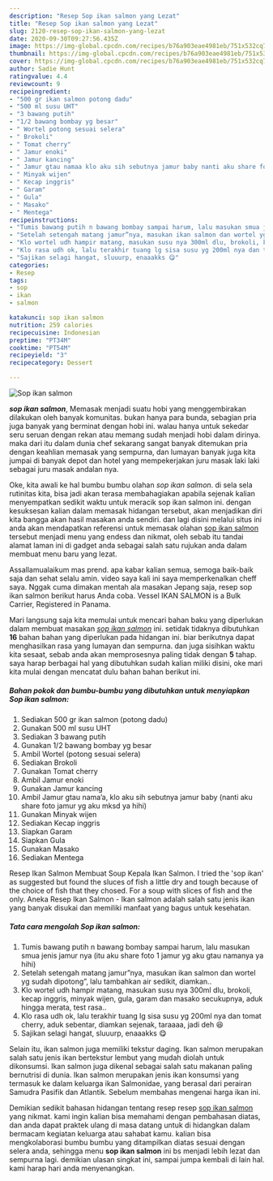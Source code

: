 ```yaml
---
description: "Resep Sop ikan salmon yang Lezat"
title: "Resep Sop ikan salmon yang Lezat"
slug: 2120-resep-sop-ikan-salmon-yang-lezat
date: 2020-09-30T09:27:56.435Z
image: https://img-global.cpcdn.com/recipes/b76a903eae4981eb/751x532cq70/sop-ikan-salmon-foto-resep-utama.jpg
thumbnail: https://img-global.cpcdn.com/recipes/b76a903eae4981eb/751x532cq70/sop-ikan-salmon-foto-resep-utama.jpg
cover: https://img-global.cpcdn.com/recipes/b76a903eae4981eb/751x532cq70/sop-ikan-salmon-foto-resep-utama.jpg
author: Sadie Hunt
ratingvalue: 4.4
reviewcount: 9
recipeingredient:
- "500 gr ikan salmon potong dadu"
- "500 ml susu UHT"
- "3 bawang putih"
- "1/2 bawang bombay yg besar"
- " Wortel potong sesuai selera"
- " Brokoli"
- " Tomat cherry"
- " Jamur enoki"
- " Jamur kancing"
- " Jamur gtau namaa klo aku sih sebutnya jamur baby nanti aku share foto jamur yg aku mksd ya hihi"
- " Minyak wijen"
- " Kecap inggris"
- " Garam"
- " Gula"
- " Masako"
- " Mentega"
recipeinstructions:
- "Tumis bawang putih n bawang bombay sampai harum, lalu masukan smua jenis jamur nya (itu aku share foto 1 jamur yg aku gtau namanya ya hihi)"
- "Setelah setengah matang jamur”nya, masukan ikan salmon dan wortel yg sudah dipotong”, lalu tambahkan air sedikit, diamkan.."
- "Klo wortel udh hampir matang, masukan susu nya 300ml dlu, brokoli, kecap inggris, minyak wijen, gula, garam dan masako secukupnya, aduk hingga merata, test rasa.."
- "Klo rasa udh ok, lalu terakhir tuang lg sisa susu yg 200ml nya dan tomat cherry, aduk sebentar, diamkan sejenak, taraaaa, jadi deh 😆"
- "Sajikan selagi hangat, sluuurp, enaaakks 😋"
categories:
- Resep
tags:
- sop
- ikan
- salmon

katakunci: sop ikan salmon 
nutrition: 259 calories
recipecuisine: Indonesian
preptime: "PT34M"
cooktime: "PT54M"
recipeyield: "3"
recipecategory: Dessert

---
```



![Sop ikan salmon](https://img-global.cpcdn.com/recipes/b76a903eae4981eb/751x532cq70/sop-ikan-salmon-foto-resep-utama.jpg)

<b><i>sop ikan salmon</i></b>, Memasak menjadi suatu hobi yang menggembirakan dilakukan oleh banyak komunitas. bukan hanya para bunda, sebagian pria juga banyak yang berminat dengan hobi ini. walau hanya untuk sekedar seru seruan dengan rekan atau memang sudah menjadi hobi dalam dirinya. maka dari itu dalam dunia chef sekarang sangat banyak ditemukan pria dengan keahlian memasak yang sempurna, dan lumayan banyak juga kita jumpai di banyak depot dan hotel yang mempekerjakan juru masak laki laki sebagai juru masak andalan nya.

Oke, kita awali ke hal bumbu bumbu olahan <i>sop ikan salmon</i>. di sela sela rutinitas kita, bisa jadi akan terasa membahagiakan apabila sejenak kalian menyempatkan sedikit waktu untuk meracik sop ikan salmon ini. dengan kesuksesan kalian dalam memasak hidangan tersebut, akan menjadikan diri kita bangga akan hasil masakan anda sendiri. dan lagi disini melalui situs ini anda akan mendapatkan referensi untuk memasak olahan <u>sop ikan salmon</u> tersebut menjadi menu yang endess dan nikmat, oleh sebab itu tandai alamat laman ini di gadget anda sebagai salah satu rujukan anda dalam membuat menu baru yang lezat.

Assallamualaikum mas prend. apa kabar kalian semua, semoga baik-baik saja dan sehat selalu amin. video saya kali ini saya memperkenalkan cheff saya. Nggak cuma dimakan mentah ala masakan Jepang saja, resep sop ikan salmon berikut harus Anda coba. Vessel IKAN SALMON is a Bulk Carrier, Registered in Panama.


Mari langsung saja kita memulai untuk mencari bahan baku yang diperlukan dalam membuat masakan <u><i>sop ikan salmon</i></u> ini. setidak tidaknya dibutuhkan <b>16</b> bahan bahan yang diperlukan pada hidangan ini. biar berikutnya dapat menghasilkan rasa yang lumayan dan sempurna. dan juga sisihkan waktu kita sesaat, sebab anda akan memprosesnya paling tidak dengan <b>5</b> tahap. saya harap berbagai hal yang dibutuhkan sudah kalian miliki disini, oke mari kita mulai dengan mencatat dulu bahan bahan berikut ini.

<!--inarticleads1-->

##### Bahan pokok dan bumbu-bumbu yang dibutuhkan untuk menyiapkan Sop ikan salmon:

1. Sediakan 500 gr ikan salmon (potong dadu)
1. Gunakan 500 ml susu UHT
1. Sediakan 3 bawang putih
1. Gunakan 1/2 bawang bombay yg besar
1. Ambil  Wortel (potong sesuai selera)
1. Sediakan  Brokoli
1. Gunakan  Tomat cherry
1. Ambil  Jamur enoki
1. Gunakan  Jamur kancing
1. Ambil  Jamur gtau nama’a, klo aku sih sebutnya jamur baby (nanti aku share foto jamur yg aku mksd ya hihi)
1. Gunakan  Minyak wijen
1. Sediakan  Kecap inggris
1. Siapkan  Garam
1. Siapkan  Gula
1. Gunakan  Masako
1. Sediakan  Mentega


Resep Ikan Salmon Membuat Soup Kepala Ikan Salmon. I tried the &#39;sop ikan&#39; as suggested but found the sluces of fish a little dry and tough because of the choice of fish that they chosed. For a soup with slices of fish and the only. Aneka Resep Ikan Salmon - Ikan salmon adalah salah satu jenis ikan yang banyak disukai dan memiliki manfaat yang bagus untuk kesehatan. 

<!--inarticleads2-->

##### Tata cara mengolah Sop ikan salmon:

1. Tumis bawang putih n bawang bombay sampai harum, lalu masukan smua jenis jamur nya (itu aku share foto 1 jamur yg aku gtau namanya ya hihi)
1. Setelah setengah matang jamur”nya, masukan ikan salmon dan wortel yg sudah dipotong”, lalu tambahkan air sedikit, diamkan..
1. Klo wortel udh hampir matang, masukan susu nya 300ml dlu, brokoli, kecap inggris, minyak wijen, gula, garam dan masako secukupnya, aduk hingga merata, test rasa..
1. Klo rasa udh ok, lalu terakhir tuang lg sisa susu yg 200ml nya dan tomat cherry, aduk sebentar, diamkan sejenak, taraaaa, jadi deh 😆
1. Sajikan selagi hangat, sluuurp, enaaakks 😋


Selain itu, ikan salmon juga memiliki tekstur daging. Ikan salmon merupakan salah satu jenis ikan bertekstur lembut yang mudah diolah untuk dikonsumsi. Ikan salmon juga dikenal sebagai salah satu makanan paling bernutrisi di dunia. Ikan salmon merupakan jenis ikan konsumsi yang termasuk ke dalam keluarga ikan Salmonidae, yang berasal dari perairan Samudra Pasifik dan Atlantik. Sebelum membahas mengenai harga ikan ini. 

Demikian sedikit bahasan hidangan tentang resep resep <u>sop ikan salmon</u> yang nikmat. kami ingin kalian bisa memahami dengan pembahasan diatas, dan anda dapat praktek ulang di masa datang untuk di hidangkan dalam bermacam kegiatan keluarga atau sahabat kamu. kalian bisa mengkolaborasi bumbu bumbu yang ditampilkan diatas sesuai dengan selera anda, sehingga menu <b>sop ikan salmon</b> ini bs menjadi lebih lezat dan sempurna lagi. demikian ulasan singkat ini, sampai jumpa kembali di lain hal. kami harap hari anda menyenangkan.
